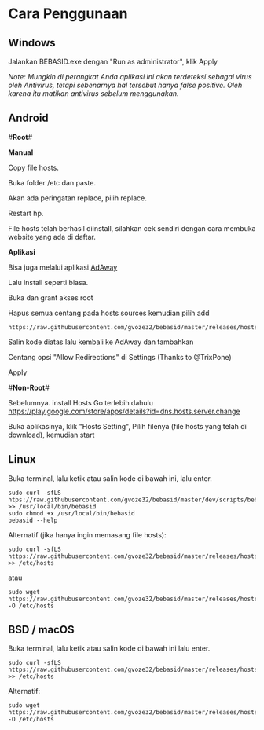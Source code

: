 # Cara Penggunaan
## Windows

Jalankan BEBASID.exe dengan "Run as administrator", klik Apply

*Note: Mungkin di perangkat Anda aplikasi ini akan terdeteksi sebagai virus oleh Antivirus, tetapi sebenarnya hal tersebut hanya false positive. Oleh karena itu matikan antivirus sebelum menggunakan.*

## Android

#**Root**#

**Manual**

Copy file hosts.

Buka folder /etc dan paste.

Akan ada peringatan replace, pilih replace.

Restart hp.

File hosts telah berhasil diinstall, silahkan cek sendiri dengan cara membuka website yang ada di daftar.

**Aplikasi**

Bisa juga melalui aplikasi [AdAway](https://f-droid.org/en/packages/org.adaway)

Lalu install seperti biasa.

Buka dan grant akses root

Hapus semua centang pada hosts sources kemudian pilih add

```
https://raw.githubusercontent.com/gvoze32/bebasid/master/releases/hosts
```

Salin kode diatas lalu kembali ke AdAway dan tambahkan

Centang opsi "Allow Redirections" di Settings (Thanks to @TrixPone)

Apply

#**Non-Root**#

Sebelumnya. install Hosts Go terlebih dahulu
https://play.google.com/store/apps/details?id=dns.hosts.server.change

Buka aplikasinya, klik "Hosts Setting", Pilih filenya (file hosts yang telah di download), kemudian start

## Linux

Buka terminal, lalu ketik atau salin kode di bawah ini, lalu enter.

```
sudo curl -sfLS htps://raw.githubusercontent.com/gvoze32/bebasid/master/dev/scripts/bebasid.sh >> /usr/local/bin/bebasid
sudo chmod +x /usr/local/bin/bebasid
bebasid --help
```
Alternatif (jika hanya ingin memasang file hosts):
```
sudo curl -sfLS https://raw.githubusercontent.com/gvoze32/bebasid/master/releases/hosts >> /etc/hosts
```
atau
```
sudo wget https://raw.githubusercontent.com/gvoze32/bebasid/master/releases/hosts -O /etc/hosts
```

## BSD / macOS

Buka terminal, lalu ketik atau salin kode di bawah ini lalu enter.

```
sudo curl -sfLS https://raw.githubusercontent.com/gvoze32/bebasid/master/releases/hosts >> /etc/hosts
```

Alternatif:
```
sudo wget https://raw.githubusercontent.com/gvoze32/bebasid/master/releases/hosts -O /etc/hosts
```

